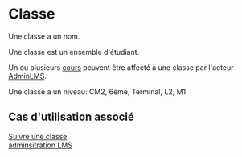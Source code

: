 #  Classe

Une classe a un nom.

Une classe est un ensemble d'étudiant.

Un ou plusieurs [cours](cours.md) peuvent être affecté à une classe par l'acteur [AdminLMS](../acteurs/adminLMS.md).

Une classe a un niveau: CM2, 6ème, Terminal, L2, M1

## Cas d'utilisation associé

[Suivre une classe](../casutilisation/enseignant/suivreclasse.md)  
[adminsitration LMS](../casutilisation/adminLMS/administrationlms.md)

